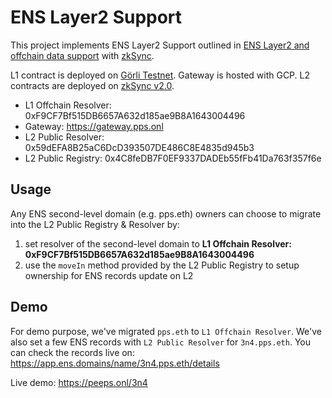 # ENS Layer2 Support

This project implements ENS Layer2 Support outlined in [ENS Layer2 and offchain data support](https://docs.ens.domains/dapp-developer-guide/ens-l2-offchain) with [zkSync](https://zksync.io/).

L1 contract is deployed on [Görli Testnet](https://goerli.net/). Gateway is hosted with GCP. L2 contracts are deployed on [zkSync v2.0](https://v2-docs.zksync.io/dev/testnet/metamask.html).

- L1 Offchain Resolver: 0xF9CF7Bf515DB6657A632d185ae9B8A1643004496
- Gateway: https://gateway.pps.onl
- L2 Public Resolver: 0x59dEFA8B25aC6DcD393507DE486C8E4835d945b3
- L2 Public Registry: 0x4C8feDB7F0EF9337DADEb55fFb41Da763f357f6e

## Usage

Any ENS second-level domain (e.g. pps.eth) owners can choose to migrate into the L2 Public Registry & Resolver by:

1. set resolver of the second-level domain to **L1 Offchain Resolver: 0xF9CF7Bf515DB6657A632d185ae9B8A1643004496**
2. use the `moveIn` method provided by the L2 Public Registry to setup ownership for ENS records update on L2

## Demo

For demo purpose, we've migrated `pps.eth` to `L1 Offchain Resolver`. We've also set a few ENS records with `L2 Public Resolver` for `3n4.pps.eth`. You can check the records live on: https://app.ens.domains/name/3n4.pps.eth/details

Live demo: https://peeps.onl/3n4
